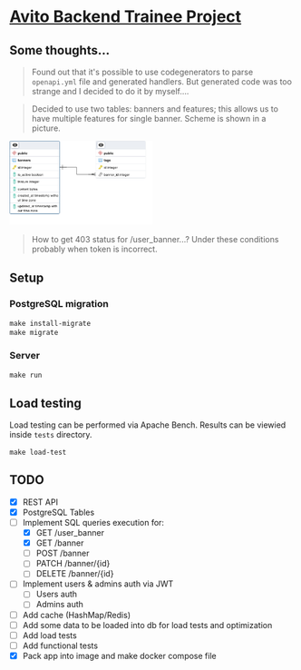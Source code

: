 # [Avito Backend Trainee Project](https://github.com/avito-tech/backend-trainee-assignment-2024?tab=readme-ov-file)
## Some thoughts...
> Found out that it's possible to use codegenerators to parse `openapi.yml` file and generated handlers. But generated code was too strange and I decided to do it by myself....

> Decided to use two tables: banners and features; this allows us to have multiple features for single banner. Scheme is shown in a picture.  

<img src="./assets/db_scheme.png" width=50%>

> How to get 403 status for /user_banner...? Under these conditions probably when token is incorrect.

## Setup
### PostgreSQL migration
```shell
make install-migrate
make migrate
```
### Server
```shell
make run
```

## Load testing
Load testing can be performed via Apache Bench. Results can be viewied inside `tests` directory.
```shell
make load-test
```

## TODO
- [x] REST API
- [x] PostgreSQL Tables
- [ ] Implement SQL queries execution for:
    - [x] GET /user_banner
    - [x] GET /banner
    - [ ] POST /banner
    - [ ] PATCH /banner/{id}
    - [ ] DELETE /banner/{id}
- [ ] Implement users & admins auth via JWT
    - [ ] Users auth
    - [ ] Admins auth
- [ ] Add cache (HashMap/Redis)
- [ ] Add some data to be loaded into db for load tests and optimization
- [ ] Add load tests
- [ ] Add functional tests
- [x] Pack app into image and make docker compose file